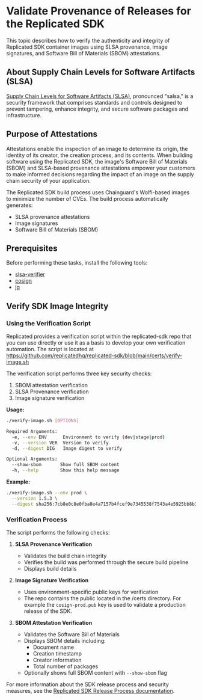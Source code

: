 # Validate Provenance of Releases for the Replicated SDK

This topic describes how to verify the authenticity and integrity of Replicated SDK container images using SLSA provenance, image signatures, and Software Bill of Materials (SBOM) attestations.

## About Supply Chain Levels for Software Artifacts (SLSA)

[Supply Chain Levels for Software Artifacts (SLSA)](https://slsa.dev/), pronounced "salsa," is a security framework that comprises standards and controls designed to prevent tampering, enhance integrity, and secure software packages and infrastructure.

## Purpose of Attestations

Attestations enable the inspection of an image to determine its origin, the identity of its creator, the creation process, and its contents. When building software using the Replicated SDK, the image's Software Bill of Materials (SBOM) and SLSA-based provenance attestations empower your customers to make informed decisions regarding the impact of an image on the supply chain security of your application.

The Replicated SDK build process uses Chainguard's Wolfi-based images to minimize the number of CVEs. The build process automatically generates:
- SLSA provenance attestations
- Image signatures 
- Software Bill of Materials (SBOM)

## Prerequisites
Before performing these tasks, install the following tools:
- [slsa-verifier](https://github.com/slsa-framework/slsa-verifier)
- [cosign](https://github.com/sigstore/cosign)
- [jq](https://stedolan.github.io/jq/)

## Verify SDK Image Integrity
### Using the Verification Script
Replicated provides a verification script within the replicated-sdk repo that you can use directly or use it as a basis to develop your own verification automation. The script is located at https://github.com/replicatedhq/replicated-sdk/blob/main/certs/verify-image.sh

The verification script performs three key security checks:
1. SBOM attestation verification
2. SLSA Provenance verification
3. Image signature verification

**Usage:**
```bash
./verify-image.sh [OPTIONS]

Required Arguments:
  -e, --env ENV      Environment to verify (dev|stage|prod)
  -v, --version VER  Version to verify
  -d, --digest DIG   Image digest to verify

Optional Arguments:
  --show-sbom       Show full SBOM content
  -h, --help        Show this help message
```

**Example:**
```bash
./verify-image.sh --env prod \
  --version 1.5.3 \
  --digest sha256:7cb8e0c8e0fba8e4a7157b4fcef9e7345538f7543a4e5925bb8b30c9c1375400
```

### Verification Process

The script performs the following checks:

1. **SLSA Provenance Verification**
   - Validates the build chain integrity
   - Verifies the build was performed through the secure build pipeline
   - Displays build details

2. **Image Signature Verification**
   - Uses environment-specific public keys for verification
   - The repo contains the public located in the /certs directory. For example the `cosign-prod.pub` key is used to validate a production release of the SDK.

3. **SBOM Attestation Verification**
   - Validates the Software Bill of Materials
   - Displays SBOM details including:
     - Document name
     - Creation timestamp
     - Creator information
     - Total number of packages
   - Optionally shows full SBOM content with `--show-sbom` flag

For more information about the SDK release process and security measures, see the [Replicated SDK Release Process documentation](https://docs.replicated.com/vendor/releases-creating).
